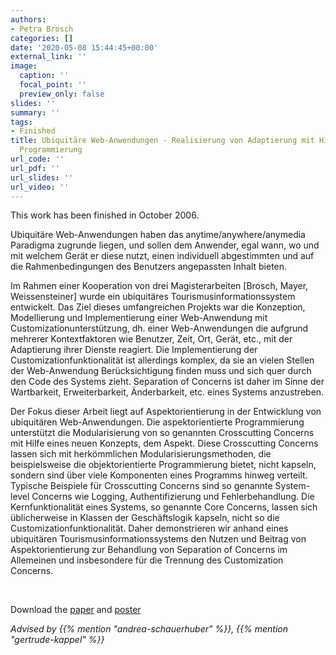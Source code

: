 ```yaml
---
authors:
- Petra Brosch
categories: []
date: '2020-05-08 15:44:45+00:00'
external_link: ''
image:
  caption: ''
  focal_point: ''
  preview_only: false
slides: ''
summary: ''
tags:
- Finished
title: Ubiquitäre Web-Anwendungen - Realisierung von Adaptierung mit Hilfe aspektorientierter
  Programmierung
url_code: ''
url_pdf: ''
url_slides: ''
url_video: ''
---
```


This work has been finished in October 2006.

Ubiquitäre Web-Anwendungen haben das anytime/anywhere/anymedia Paradigma zugrunde liegen, und sollen dem Anwender, egal wann, wo und mit welchem Gerät er diese nutzt, einen individuell abgestimmten und auf die Rahmenbedingungen des Benutzers angepassten Inhalt bieten.

Im Rahmen einer Kooperation von drei Magisterarbeiten \[Brosch, Mayer, Weissensteiner\] wurde ein ubiquitäres Tourismusinformationssystem entwickelt. Das Ziel dieses umfangreichen Projekts war die Konzeption, Modellierung und Implementierung einer Web-Anwendung mit Customizationunterstützung, dh. einer Web-Anwendungen die aufgrund mehrerer Kontextfaktoren wie Benutzer, Zeit, Ort, Gerät, etc., mit der Adaptierung ihrer Dienste reagiert. Die Implementierung der Customizationfunktionalität ist allerdings komplex, da sie an vielen Stellen der Web-Anwendung Berücksichtigung finden muss und sich quer durch den Code des Systems zieht. Separation of Concerns ist daher im Sinne der Wartbarkeit, Erweiterbarkeit, Änderbarkeit, etc. eines Systems anzustreben.

Der Fokus dieser Arbeit liegt auf Aspektorientierung in der Entwicklung von ubiquitären Web-Anwendungen. Die aspektorientierte Programmierung unterstützt die Modularisierung von so genannten Crosscutting Concerns mit Hilfe eines neuen Konzepts, dem Aspekt. Diese Crosscutting Concerns lassen sich mit herkömmlichen Modularisierungsmethoden, die beispielsweise die objektorientierte Programmierung bietet, nicht kapseln, sondern sind über viele Komponenten eines Programms hinweg verteilt. Typische Beispiele für Crosscutting Concerns sind so genannte System-level Concerns wie Logging, Authentifizierung und Fehlerbehandlung. Die Kernfunktionalität eines Systems, so genannte Core Concerns, lassen sich üblicherweise in Klassen der Geschäftslogik kapseln, nicht so die Customizationfunktionalität. Daher demonstrieren wir anhand eines ubiquitären Tourismusinformationssystems den Nutzen und Beitrag von Aspektorientierung zur Behandlung von Separation of Concerns im Allemeinen und insbesondere für die Trennung des Customization Concerns.

&nbsp;

 Download the [paper](https://www.big.tuwien.ac.at/app/uploads/2016/10/Brosch_paper.pdf) and [poster](https://www.big.tuwien.ac.at/app/uploads/2016/10/Brosch_poster.pdf)

*Advised by {{% mention "andrea-schauerhuber" %}}, {{% mention "gertrude-kappel" %}}*